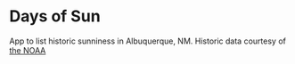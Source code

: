 # Days of Sun

App to list historic sunniness in Albuquerque, NM.  Historic data
courtesy of [the
NOAA](http://ols.nndc.noaa.gov/plolstore/plsql/olstore.prodspecific?prodnum=C00095-PUB-A0001)
